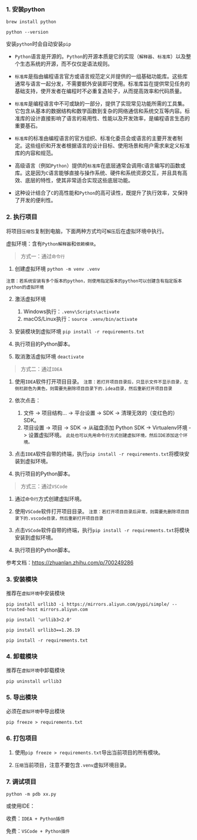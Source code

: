 ### 1. 安装python

`brew install python`

`python --version`

安装`python`时会自动安装`pip`

- `Python`语言是开源的。`Python`的开源本质是它的实现（`解释器`、`标准库`）以及整个生态系统的开源，而不仅仅是语法规则。

- `标准库`是指由编程语言官方或语言规范定义并提供的一组基础功能库。这些库通常与语言一起分发，不需要额外安装即可使用。标准库旨在提供常见任务的基础支持，使开发者在编程时不必重复造轮子，从而提高效率和代码质量。

- `标准库`是编程语言中不可或缺的一部分，提供了实现常见功能所需的工具集。它包含从基本的数据结构和数学函数到复杂的网络通信和系统交互等内容。标准库的设计直接影响了语言的易用性、性能以及开发效率，是编程语言生态的重要基石。

- `标准库`的标准由编程语言的官方组织、标准化委员会或语言的主要开发者制定。这些组织和开发者根据语言的设计目标、使用场景和用户需求来定义标准库的内容和规范。

- 高级语言（例如`Python`）提供的`标准库`在底层通常会调用`C`语言编写的函数或库。这是因为`C`语言能够直接与操作系统、硬件和系统资源交互，并且具有高效、底层的特性，使其非常适合实现这些底层功能。

- 这种设计结合了`C`的高性能和`Python`的高可读性，既提升了执行效率，又保持了开发的便利性。

### 2. 执行项目

将项目`压缩包`复制到电脑，下面两种方式均可`解压`后在虚拟环境中执行。

虚拟环境：含有`Python解释器`和`依赖模块`。

> 方式一：通过`命令行`

1. 创建虚拟环境
`python -m venv .venv`

`注意：若系统安装有多个版本的python，则使用指定版本的python可以创建含有指定版本python的虚拟环境`

2. 激活虚拟环境
	1. Windows执行：`.venv\Scripts\activate`
	2. macOS/Linux执行：`source .venv/bin/activate`

3. 安装模块到虚拟环境
`pip install -r requirements.txt`

4. 执行项目的Python脚本。

5. 取消激活虚拟环境
`deactivate`

> 方式二：通过`IDEA`

1. 使用`IDEA`软件打开项目目录。
`注意：若打开项目目录后，只显示文件不显示目录，左侧栏颜色为黄色，则需要先删除项目目录下的.idea目录，然后重新打开项目目录`

2. 依次点击：
	1. 文件 -> 项目结构... -> 平台设置 -> SDK -> 清理无效的（变红色的）SDK。
	2. 项目设置 -> 项目 -> SDK -> 从磁盘添加 Python SDK -> Virtualenv环境 -> 设置虚拟环境。
	`此处也可以先用命令行方式创建虚拟环境，然后IDE添加这个环境。`

3. 点击`IDEA`软件自带的终端，执行`pip install -r requirements.txt`将模块安装到虚拟环境。

4. 执行项目的Python脚本。

> 方式三：通过`VSCode`

1. 通过`命令行`方式创建虚拟环境。

2. 使用`VSCode`软件打开项目目录。
`注意：若打开项目目录后异常，则需要先删除项目目录下的.vscode目录，然后重新打开项目目录`

3. 点击`VSCode`软件自带的终端，执行`pip install -r requirements.txt`将模块安装到虚拟环境。

4. 执行项目的Python脚本。

参考文档：https://zhuanlan.zhihu.com/p/700249286

### 3. 安装模块

推荐在`虚拟环境`中安装模块

`pip install urllib3 -i https://mirrors.aliyun.com/pypi/simple/ --trusted-host mirrors.aliyun.com`

`pip install 'urllib3<2.0'`

`pip install urllib3==1.26.19`

`pip install -r requirements.txt`

### 4. 卸载模块

推荐在`虚拟环境`中卸载模块

`pip uninstall urllib3`

### 5. 导出模块

必须在`虚拟环境`中导出模块

`pip freeze > requirements.txt`

### 6. 打包项目

1. 使用`pip freeze > requirements.txt`导出当前项目的所有模块。

2. `压缩`当前项目，注意不要包含`.venv`虚拟环境目录。

### 7. 调试项目

`python -m pdb xx.py`

或使用IDE：

收费：`IDEA + Python插件`

免费：`VSCode + Python插件`
